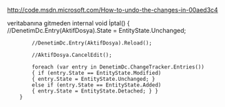 http://code.msdn.microsoft.com/How-to-undo-the-changes-in-00aed3c4


veritabanına gitmeden
   internal void İptal()
        {
            //DenetimDc.Entry(AktifDosya).State = EntityState.Unchanged;

            //DenetimDc.Entry(AktifDosya).Reload();

            //AktifDosya.CancelEdit();

            foreach (var entry in DenetimDc.ChangeTracker.Entries()) 
            { if (entry.State == EntityState.Modified) 
            { entry.State = EntityState.Unchanged; } 
            else if (entry.State == EntityState.Added) 
            { entry.State = EntityState.Detached; } }
        }
